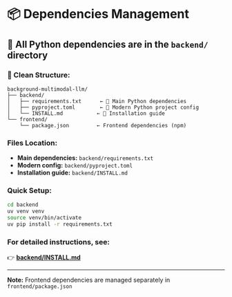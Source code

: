 # 📦 Dependencies Management

## 🎯 **All Python dependencies are in the `backend/` directory**

### **📁 Clean Structure:**
```
background-multimodal-llm/
├── backend/
│   ├── requirements.txt      ← 🎯 Main Python dependencies  
│   ├── pyproject.toml        ← 🎯 Modern Python project config
│   └── INSTALL.md           ← 📖 Installation guide
└── frontend/
    └── package.json         ← Frontend dependencies (npm)
```

### **Files Location:**
- **Main dependencies:** `backend/requirements.txt` 
- **Modern config:** `backend/pyproject.toml`
- **Installation guide:** `backend/INSTALL.md`

### **Quick Setup:**
```bash
cd backend
uv venv venv
source venv/bin/activate
uv pip install -r requirements.txt
```

### **For detailed instructions, see:** 
👉 **[backend/INSTALL.md](backend/INSTALL.md)**

---

**Note:** Frontend dependencies are managed separately in `frontend/package.json` 